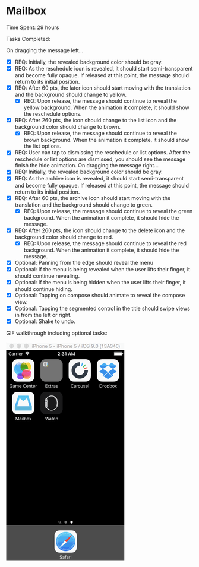 # Mailbox

Time Spent: 29 hours<br>

Tasks Completed: 

On dragging the message left...
- [x] REQ: Initially, the revealed background color should be gray.
- [x] REQ: As the reschedule icon is revealed, it should start semi-transparent and become fully opaque. If released at this point, the message should return to its initial position.
- [x] REQ: After 60 pts, the later icon should start moving with the translation and the background should change to yellow.
  - [x] REQ: Upon release, the message should continue to reveal the yellow background. When the animation it complete, it should show the reschedule options.
- [x] REQ: After 260 pts, the icon should change to the list icon and the background color should change to brown.
  - [x] REQ: Upon release, the message should continue to reveal the brown background. When the animation it complete, it should show the list options.
- [x] REQ: User can tap to dismissing the reschedule or list options. After the reschedule or list options are dismissed, you should see the message finish the hide animation.
On dragging the message right...
- [x] REQ: Initially, the revealed background color should be gray.
- [x] REQ: As the archive icon is revealed, it should start semi-transparent and become fully opaque. If released at this point, the message should return to its initial position.
- [x] REQ: After 60 pts, the archive icon should start moving with the translation and the background should change to green.
  - [x] REQ: Upon release, the message should continue to reveal the green background. When the animation it complete, it should hide the message.
- [x] REQ: After 260 pts, the icon should change to the delete icon and the background color should change to red.
  - [x] REQ: Upon release, the message should continue to reveal the red background. When the animation it complete, it should hide the message.
- [x] Optional: Panning from the edge should reveal the menu
- [x] Optional: If the menu is being revealed when the user lifts their finger, it should continue revealing.
- [x] Optional: If the menu is being hidden when the user lifts their finger, it should continue hiding.
- [x] Optional: Tapping on compose should animate to reveal the compose view.
- [x] Optional: Tapping the segmented control in the title should swipe views in from the left or right.
- [x] Optional: Shake to undo.

GIF walkthrough including optional tasks:<br><br>
![Alt text](https://github.com/flamencoflsh/Mailbox/blob/master/Mailbox/Assets.xcassets/Mailbox.gif)
